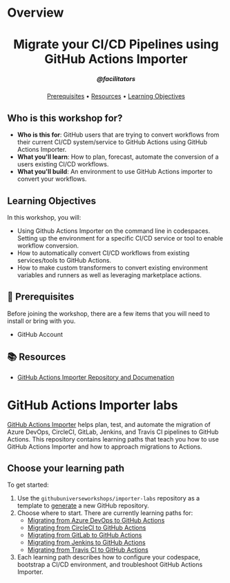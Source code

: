 # Overview
<h1 align="center">Migrate your CI/CD Pipelines  using GitHub Actions Importer</h1>
<h5 align="center">@facilitators</h3>

<p align="center">
  <a href="#mega-prerequisites">Prerequisites</a> •  
  <a href="#books-resources">Resources</a> •
  <a href="#learning-objectives">Learning Objectives</a>
</p>

## Who is this workshop for?

- **Who is this for**: GitHub users that are trying to convert workflows from their current CI/CD system/service to GitHub Actions using GitHub Actions Importer.
- **What you'll learn**: How to plan, forecast, automate the conversion of a users existing CI/CD workflows.
- **What you'll build**: An environment to use GitHub Actions importer to convert your workflows.

## Learning Objectives

In this workshop, you will:

  - Using Github Actions Importer on the command line in codespaces. Setting up the environment for a specific CI/CD service or tool to enable workflow conversion.
  - How to automatically convert CI/CD workflows from existing services/tools to GitHub Actions.
  - How to make custom transformers to convert existing environment variables and runners as well as leveraging marketplace actions.

## :mega: Prerequisites
Before joining the workshop, there are a few items that you will need to install or bring with you.
- GitHub Account

## :books: Resources
- [GitHub Actions Importer Repository and Documenation](https://github.com/github/gh-actions-importer)

# GitHub Actions Importer labs

[GitHub Actions Importer](https://docs.github.com/en/actions/migrating-to-github-actions/automating-migration-with-github-actions-importer) helps plan, test, and automate the migration of Azure DevOps, CircleCI, GitLab, Jenkins, and Travis CI pipelines to GitHub Actions. This repository contains learning paths that teach you how to use GitHub Actions Importer and how to approach migrations to Actions.

## Choose your learning path

To get started:

1. Use the `githubuniverseworkshops/importer-labs` repository as a template to [generate](https://github.com/githubuniverseworkshops/importer-labs/generate) a new GitHub repository.
2. Choose where to start. There are currently learning paths for:
   - [Migrating from Azure DevOps to GitHub Actions](/azure_devops/readme.md)
   - [Migrating from CircleCI to GitHub Actions](/circle_ci/readme.md)
   - [Migrating from GitLab to GitHub Actions](/gitlab/readme.md)
   - [Migrating from Jenkins to GitHub Actions](/jenkins/readme.md)
   - [Migrating from Travis CI to GitHub Actions](/travis/readme.md)
3. Each learning path describes how to configure your codespace, bootstrap a CI/CD environment, and troubleshoot GitHub Actions Importer.
